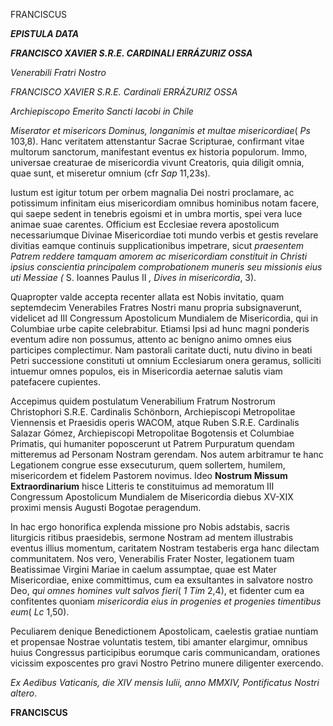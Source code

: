 FRANCISCUS

***EPISTULA DATA***

***FRANCISCO XAVIER S.R.E. CARDINALI ERRÁZURIZ OSSA***

*Venerabili Fratri Nostro*

*FRANCISCO XAVIER S.R.E. Cardinali ERRÁZURIZ OSSA*

*Archiepiscopo Emerito Sancti Iacobi in Chile*

*Miserator et misericors Dominus, longanimis et multae misericordiae*( *Ps* 103,8). Hanc veritatem attenstantur Sacrae Scripturae, confirmant vitae multorum sanctorum, manifestant eventus ex historia populorum. Immo, universae creaturae de misericordia vivunt Creatoris, quia diligit omnia, quae sunt, et miseretur omnium (cfr *Sap* 11,23s).

Iustum est igitur totum per orbem magnalia Dei nostri proclamare, ac potissimum infinitam eius misericordiam omnibus hominibus notam facere, qui saepe sedent in tenebris egoismi et in umbra mortis, spei vera luce animae suae carentes. Officium est Ecclesiae revera apostolicum necessariumque Divinae Misericordiae toti mundo verbis et gestis revelare divitias eamque continuis supplicationibus impetrare, sicut *praesentem Patrem reddere tamquam amorem ac misericordiam constituit in Christi ipsius conscientia principalem comprobationem muneris seu missionis eius uti Messiae (* S. Ioannes Paulus II *, Dives in misericordia*, 3).

Quapropter valde accepta recenter allata est Nobis invitatio, quam septemdecim Venerabiles Fratres Nostri manu propria subsignaverunt, videlicet ad III Congressum Apostolicum Mundialem de Misericordia, qui in Columbiae urbe capite celebrabitur. Etiamsi Ipsi ad hunc magni ponderis eventum adire non possumus, attento ac benigno animo omnes eius participes complectimur. Nam pastorali caritate ducti, nutu divino in beati Petri successione constituti ut omnium Ecclesiarum onera geramus, solliciti intuemur omnes populos, eis in Misericordia aeternae salutis viam patefacere cupientes.

Accepimus quidem postulatum Venerabilium Fratrum Nostrorum Christophori S.R.E. Cardinalis Schönborn, Archiepiscopi Metropolitae Viennensis et Praesidis operis WACOM, atque Ruben S.R.E. Cardinalis Salazar Gómez, Archiepiscopi Metropolitae Bogotensis et Columbiae Primatis, qui humaniter poposcerunt ut Patrem Purpuratum quendam mitteremus ad Personam Nostram gerendam. Nos autem arbitramur te hanc Legationem congrue esse exsecuturum, quem sollertem, humilem, misericordem et fidelem Pastorem novimus. Ideo **Nostrum Missum Extraordinarium** hisce Litteris te constituimus ad memoratum III Congressum Apostolicum Mundialem de Misericordia diebus XV-XIX proximi mensis Augusti Bogotae peragendum.

In hac ergo honorifica explenda missione pro Nobis adstabis, sacris liturgicis ritibus praesidebis, sermone Nostram ad mentem illustrabis eventus illius momentum, caritatem Nostram testaberis erga hanc dilectam communitatem. Nos vero, Venerabilis Frater Noster, legationem tuam Beatissimae Virgini Mariae in caelum assumptae, quae est Mater Misericordiae, enixe committimus, cum ea exsultantes in salvatore nostro Deo, *qui omnes homines vult salvos fieri*( *1 Tim* 2,4), et fidenter cum ea confitentes quoniam *misericordia eius in progenies et progenies timentibus eum*( *Lc* 1,50).

Peculiarem denique Benedictionem Apostolicam, caelestis gratiae nuntiam et propensae Nostrae voluntatis testem, tibi amanter elargimur, omnibus huius Congressus participibus eorumque caris communicandam, orationes vicissim exposcentes pro gravi Nostro Petrino munere diligenter exercendo.

*Ex Aedibus Vaticanis, die XIV mensis Iulii, anno MMXIV, Pontificatus Nostri altero*.

**FRANCISCUS**